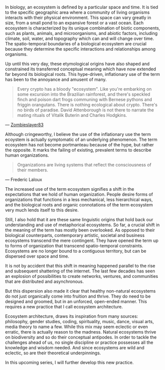 In biology, an ecosystem is defined by a particular space and time. It is tied to the specific geographic area where a community of living organisms interacts with their physical environment. This space can vary greatly in size, from a small pond to an expansive forest or a vast ocean. Each ecosystem is characterized by its unique combination of biotic components, such as plants, animals, and microorganisms, and abiotic factors, including climate, soil, water, and topography which can and will change over time. The spatio-temporal boundaries of a biological ecosystem are crucial because they determine the specific interactions and relationships among organisms.

Up until this very day, these etymological origins have also shaped and constrained its transferred conceptual meaning which have now extended far beyond its biological roots. This hype-driven, inflationary use of the term has been to the annoyance and amusent of many.

> Every crypto has a bloody "ecosystem". Like you're embarking on some excursion into the Brazilian rainforest, and there's speckled finch and poison dart frogs communing with Bernese pythons and friggin orangutans. There is nothing ecological about crypto. There's no birds of paradise. David Attenborough is not there to narrate the mating rituals of Vitalik Buterin and Charles Hodgkins. 

— [Zombieslayer83](https://www.reddit.com/r/CryptoCurrency/comments/pmng04/ecosystem_is_the_most_cringe_word_in_all_of_crypto/)

Although cringeworthy, I believe the use of the inflationary use the term ecoystem is actually symptomatic of an underlying phenomenon. The term ecosystem has not become portmanteau because of the hype, but rather the opposite. It marks the failing of existing, prevalent terms to describe human organizations.

> Organizations are living systems that reflect the consciousness of their members.

— Frederic Laloux

The increased use of the term ecosystem signifies a shift in the expectations that we hold of human organization. People desire forms of organizations that functions in a less mechanical, less hierarchical ways, and the biological roots and organic connotations of the term ecosystem very much lends itself to this desire.

Still, I also hold that it are these same linguistic origins that hold back our understanding and use of metaphorical ecosystems. So far, a crucial shift in the meaning of the term has mostly been overlooked. As opposed to their biological counterparts, contemporary artistic, societal and business ecosystems transcend the mere contingent. They have opened the term up to forms of organization that transcend spatio-temporal constraints. Ecosystems are no longer bound to a contiguous territory, but can be dispersed over space and time.

It is not by accident that this shift in meaning happened parallel to the rise and subsequent shattering of the internet. The last few decades has seen an explosion of possibilities to create networks, ventures, and communities that are distributed and asynchronous. 

But this dispersion also made it clear that healthy non-natural ecosystems do not just organically come into fruition and thrive. They do need to be designed and groomed, but in an unforced, open-ended manner. This requires a new practice that I call ecosystem architecture.

Ecosystem architecture, draws its inspiration from many sources: philosophy, gender studies, coding, spirituality, music, dance, visual arts, media theory to name a few. While this mix may seem eclectic or even erratic, there is actually reason to the madness. Natural ecosystems thrive on biodiversity and so do their conceptual antipodes. In order to tackle the challenges ahead of us, no single discipline or practice possesses all the knowledge and wisdom needed. And since ecosystems are wild and eclectic, so are their theoretical underpinnings. 

In this upcoming series, I will further develop this new practice.
